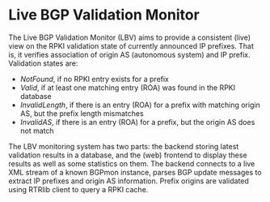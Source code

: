 # Live BGP Validation Monitor

The Live BGP Validation Monitor (LBV) aims to provide a consistent (live) view
on the RPKI validation state of currently announced IP prefixes. That is, it
verifies association of origin AS (autonomous system) and IP prefix.
Validation states are:
* _NotFound_, if no RPKI entry exists for a prefix
* _Valid_, if at least one matching entry (ROA) was found in the RPKI database
* _InvalidLength_, if there is an entry (ROA) for a prefix with matching origin AS, but the prefix length mismatches
* _InvalidAS_, if there is an entry (ROA) for a prefix, but the origin AS does not match

The LBV monitoring system has two parts: the backend storing latest validation
results in a database, and the (web) frontend to display these results as well
as some statistics on them.
The backend connects to a live XML stream of a known BGPmon instance, parses
BGP update messages to extract IP prefixes and origin AS information. Prefix
origins are validated using RTRlib client to query a RPKI cache.
